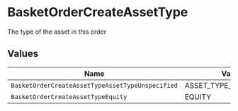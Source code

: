 # BasketOrderCreateAssetType

The type of the asset in this order


## Values

| Name                                             | Value                                            |
| ------------------------------------------------ | ------------------------------------------------ |
| `BasketOrderCreateAssetTypeAssetTypeUnspecified` | ASSET_TYPE_UNSPECIFIED                           |
| `BasketOrderCreateAssetTypeEquity`               | EQUITY                                           |